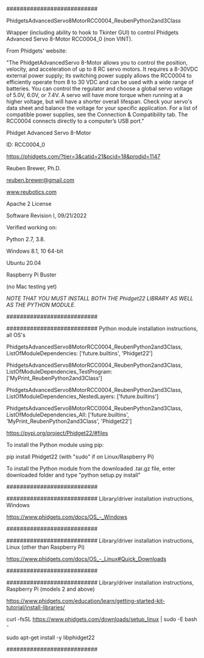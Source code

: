 ###########################

PhidgetsAdvancedServo8MotorRCC0004_ReubenPython2and3Class

Wrapper (including ability to hook to Tkinter GUI) to control Phidgets Advanced Servo 8-Motor RCC0004_0 (non VINT).

From Phidgets' website:

"The PhidgetAdvancedServo 8-Motor allows you to control the position, velocity,
and acceleration of up to 8 RC servo motors. It requires a 8-30VDC external power supply; its switching power supply
allows the RCC0004 to efficiently operate from 8 to 30 VDC and can be used with a wide range of batteries.
You can control the regulator and choose a global servo voltage of 5.0V, 6.0V, or 7.4V.
A servo will have more torque when running at a higher voltage, but will have a shorter overall lifespan.
Check your servo's data sheet and balance the voltage for your specific application.
For a list of compatible power supplies, see the Connection & Compatibility tab.
The RCC0004 connects directly to a computer’s USB port."

Phidget Advanced Servo 8-Motor

ID: RCC0004_0

https://phidgets.com/?tier=3&catid=21&pcid=18&prodid=1147

Reuben Brewer, Ph.D.

reuben.brewer@gmail.com

www.reubotics.com

Apache 2 License

Software Revision I, 09/21/2022

Verified working on: 

Python 2.7, 3.8.

Windows 8.1, 10 64-bit

Ubuntu 20.04

Raspberry Pi Buster 

(no Mac testing yet)

*NOTE THAT YOU MUST INSTALL BOTH THE Phidget22 LIBRARY AS WELL AS THE PYTHON MODULE.*

###########################

########################### Python module installation instructions, all OS's

PhidgetsAdvancedServo8MotorRCC0004_ReubenPython2and3Class, ListOfModuleDependencies: ['future.builtins', 'Phidget22']

PhidgetsAdvancedServo8MotorRCC0004_ReubenPython2and3Class, ListOfModuleDependencies_TestProgram: ['MyPrint_ReubenPython2and3Class']

PhidgetsAdvancedServo8MotorRCC0004_ReubenPython2and3Class, ListOfModuleDependencies_NestedLayers: ['future.builtins']

PhidgetsAdvancedServo8MotorRCC0004_ReubenPython2and3Class, ListOfModuleDependencies_All: ['future.builtins', 'MyPrint_ReubenPython2and3Class', 'Phidget22']

https://pypi.org/project/Phidget22/#files

To install the Python module using pip:

pip install Phidget22 (with "sudo" if on Linux/Raspberry Pi)

To install the Python module from the downloaded .tar.gz file, enter downloaded folder and type "python setup.py install"

###########################

########################### Library/driver installation instructions, Windows

https://www.phidgets.com/docs/OS_-_Windows

###########################

########################### Library/driver installation instructions, Linux (other than Raspberry Pi)

https://www.phidgets.com/docs/OS_-_Linux#Quick_Downloads

###########################

########################### Library/driver installation instructions, Raspberry Pi (models 2 and above)

https://www.phidgets.com/education/learn/getting-started-kit-tutorial/install-libraries/

curl -fsSL https://www.phidgets.com/downloads/setup_linux | sudo -E bash -

sudo apt-get install -y libphidget22
 
###########################
